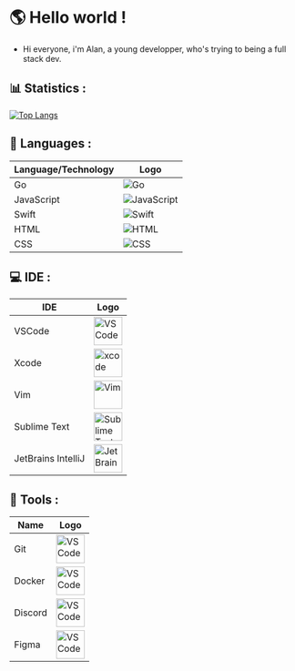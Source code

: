 # 🌎 Hello world ! 

- Hi everyone, i'm Alan, a young developper, who's trying to being a full stack dev.

## 📊 Statistics : 

[![Top Langs](https://github-readme-stats.vercel.app/api/top-langs/?username=alandotlbrt&layout=donut)](https://github.com/alandotlbrt/github-readme-stats)

## 📝 Languages : 

| Language/Technology | Logo |
|---------------------|------|
| Go                  | ![Go](https://cdn.jsdelivr.net/gh/devicons/devicon/icons/go/go-original.svg) |
| JavaScript          | ![JavaScript](https://cdn.jsdelivr.net/gh/devicons/devicon/icons/javascript/javascript-original.svg) |
| Swift               | ![Swift](https://cdn.jsdelivr.net/gh/devicons/devicon/icons/swift/swift-original.svg) |
| HTML                | ![HTML](https://cdn.jsdelivr.net/gh/devicons/devicon/icons/html5/html5-original.svg) |
| CSS                 | ![CSS](https://cdn.jsdelivr.net/gh/devicons/devicon/icons/css3/css3-original.svg) |

## 💻 IDE : 

| IDE               | Logo                                                                                                                |
|-------------------|---------------------------------------------------------------------------------------------------------------------|
| VSCode            | <img src="https://cdn.jsdelivr.net/gh/devicons/devicon/icons/vscode/vscode-original.svg" alt="VSCode" style="width: 50px;"> |
| Xcode            | <img src="https://cdn.jsdelivr.net/gh/devicons/devicon/icons/xcode/xcode-original.svg" alt="xcode" style="width: 50px;"> |
| Vim               | <img src="https://cdn.jsdelivr.net/gh/devicons/devicon/icons/vim/vim-original.svg" alt="Vim" style="width: 50px;">       |
| Sublime Text      | <img src="https://upload.wikimedia.org/wikipedia/fr/7/78/Sublime_text_logo.png" alt="Sublime Text" style="width: 50px;"> |
| JetBrains IntelliJ| <img src="https://cdn.jsdelivr.net/gh/devicons/devicon/icons/intellij/intellij-original.svg" alt="JetBrains IntelliJ" style="width: 50px;"> |

## 💼 Tools : 

| Name               | Logo                                                                                                                |
|-------------------|---------------------------------------------------------------------------------------------------------------------|
| Git            | <img src="https://skillicons.dev/icons?i=git" alt="VSCode" style="width: 50px;"> |
| Docker            | <img src="https://skillicons.dev/icons?i=docker" alt="VSCode" style="width: 50px;"> |
| Discord            | <img src="https://skillicons.dev/icons?i=discord" alt="VSCode" style="width: 50px;"> |
| Figma            | <img src="https://skillicons.dev/icons?i=figma" alt="VSCode" style="width: 50px;"> |







